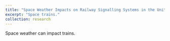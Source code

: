 ```yaml
---
title: "Space Weather Impacts on Railway Signalling Systems in the United Kingdom"
excerpt: "Space trains."
collection: research
---
```


Space weather can impact trains.

<object data="/images/1a. green.pdf" type="application/pdf" width="100%"> 
</object>
